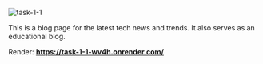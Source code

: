 ![task-1-1](https://socialify.git.ci/msizi007/task-1-1/image?language=1&owner=1&name=1&stargazers=1&theme=Light)

This is a blog page for the latest tech news and trends. It also serves as an educational blog.

Render: **https://task-1-1-wv4h.onrender.com/**
